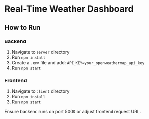 
# Real-Time Weather Dashboard

## How to Run

### Backend
1. Navigate to `server` directory
2. Run `npm install`
3. Create a `.env` file and add: `API_KEY=your_openweathermap_api_key`
4. Run `npm start`

### Frontend
1. Navigate to `client` directory
2. Run `npm install`
3. Run `npm start`

Ensure backend runs on port 5000 or adjust frontend request URL.
